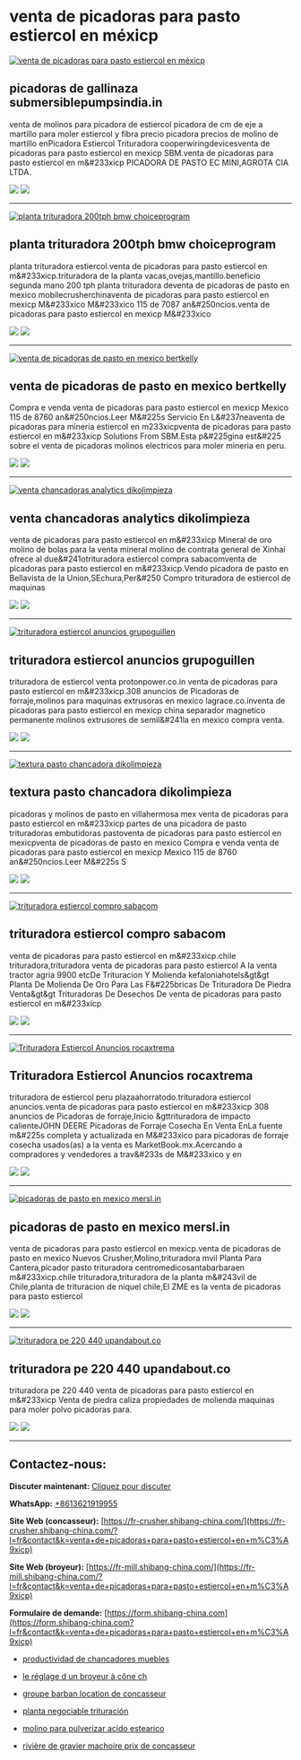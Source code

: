 # venta de picadoras para pasto estiercol en méxicp

<a href="https://swt.shibang-china.com/?l=fr&img&k=venta+de+picadoras+para+pasto+estiercol+en+m%C3%A9xicp" target="_blank">![venta de picadoras para pasto estiercol en méxicp](http://static.shibang-china.com/all-800x300/583.jpg)</a>

## picadoras de gallinaza submersiblepumpsindia.in
venta de molinos para picadora de estiercol picadora de cm de eje a martillo para moler estiercol y fibra precio picadora precios de molino de martillo enPicadora Estiercol Trituradora cooperwiringdevicesventa de picadoras para pasto estiercol en mexicp SBM.venta de picadoras para pasto estiercol en m&#233xicp PICADORA DE PASTO EC MINI,AGROTA CIA LTDA.


<a href="https://whatsapp.shibangsoft.com/WhatsApp.php" target="_blank" title="WhatsApp">![](http://static.shibang-china.com/icon/whatsapp.png)</a> <a href="https://swt.shibang-china.com/?l=fr&icon&k=venta+de+picadoras+para+pasto+estiercol+en+m%C3%A9xicp" target="_blank">![](http://static.shibang-china.com/icon/chat-fr.png)</a>

---

<a href="https://swt.shibang-china.com/?l=fr&img&k=venta+de+picadoras+para+pasto+estiercol+en+m%C3%A9xicp" target="_blank">![planta trituradora 200tph bmw choiceprogram](http://static.shibang-china.com/all-800x300/312.jpg)</a>

## planta trituradora 200tph bmw choiceprogram
planta trituradora estiercol.venta de picadoras para pasto estiercol en m&#233xicp.trituradora de la planta vacas,ovejas,mantillo.beneficio segunda mano 200 tph planta trituradora deventa de picadoras de pasto en mexico mobilecrusherchinaventa de picadoras para pasto estiercol en mexicp M&#233xico M&#233xico 115 de 7087 an&#250ncios.venta de picadoras para pasto estiercol en mexicp M&#233xico


<a href="https://whatsapp.shibangsoft.com/WhatsApp.php" target="_blank" title="WhatsApp">![](http://static.shibang-china.com/icon/whatsapp.png)</a> <a href="https://swt.shibang-china.com/?l=fr&icon&k=venta+de+picadoras+para+pasto+estiercol+en+m%C3%A9xicp" target="_blank">![](http://static.shibang-china.com/icon/chat-fr.png)</a>

---

<a href="https://swt.shibang-china.com/?l=fr&img&k=venta+de+picadoras+para+pasto+estiercol+en+m%C3%A9xicp" target="_blank">![venta de picadoras de pasto en mexico bertkelly](http://static.shibang-china.com/all-800x300/758.jpg)</a>

## venta de picadoras de pasto en mexico bertkelly
Compra e venda venta de picadoras para pasto estiercol en mexicp Mexico 115 de 8760 an&#250ncios.Leer M&#225s Servicio En L&#237neaventa de picadoras para mineria estiercol en m233xicpventa de picadoras para pasto estiercol en m&#233xicp Solutions From SBM.Esta p&#225gina est&#225 sobre el venta de picadoras molinos electricos para moler mineria en peru.


<a href="https://whatsapp.shibangsoft.com/WhatsApp.php" target="_blank" title="WhatsApp">![](http://static.shibang-china.com/icon/whatsapp.png)</a> <a href="https://swt.shibang-china.com/?l=fr&icon&k=venta+de+picadoras+para+pasto+estiercol+en+m%C3%A9xicp" target="_blank">![](http://static.shibang-china.com/icon/chat-fr.png)</a>

---

<a href="https://swt.shibang-china.com/?l=fr&img&k=venta+de+picadoras+para+pasto+estiercol+en+m%C3%A9xicp" target="_blank">![venta chancadoras analytics dikolimpieza](http://static.shibang-china.com/all-800x300/643.jpg)</a>

## venta chancadoras analytics dikolimpieza
venta de picadoras para pasto estiercol en m&#233xicp Mineral de oro molino de bolas para la venta mineral molino de contrata general de Xinhai ofrece al due&#241otrituradora estiercol compra sabacomventa de picadoras para pasto estiercol en m&#233xicp.Vendo picadora de pasto en Bellavista de la Union,SEchura,Per&#250 Compro trituradora de estiercol de maquinas


<a href="https://whatsapp.shibangsoft.com/WhatsApp.php" target="_blank" title="WhatsApp">![](http://static.shibang-china.com/icon/whatsapp.png)</a> <a href="https://swt.shibang-china.com/?l=fr&icon&k=venta+de+picadoras+para+pasto+estiercol+en+m%C3%A9xicp" target="_blank">![](http://static.shibang-china.com/icon/chat-fr.png)</a>

---

<a href="https://swt.shibang-china.com/?l=fr&img&k=venta+de+picadoras+para+pasto+estiercol+en+m%C3%A9xicp" target="_blank">![trituradora estiercol anuncios grupoguillen](http://static.shibang-china.com/all-800x300/1217.jpg)</a>

## trituradora estiercol anuncios grupoguillen
trituradora de estiercol venta protonpower.co.in venta de picadoras para pasto estiercol en m&#233xicp.308 anuncios de Picadoras de forraje,molinos para maquinas extrusoras en mexico lagrace.co.inventa de picadoras para pasto estiercol en mexicp china separador magnetico permanente molinos extrusores de semil&#241la en mexico compra venta.


<a href="https://whatsapp.shibangsoft.com/WhatsApp.php" target="_blank" title="WhatsApp">![](http://static.shibang-china.com/icon/whatsapp.png)</a> <a href="https://swt.shibang-china.com/?l=fr&icon&k=venta+de+picadoras+para+pasto+estiercol+en+m%C3%A9xicp" target="_blank">![](http://static.shibang-china.com/icon/chat-fr.png)</a>

---

<a href="https://swt.shibang-china.com/?l=fr&img&k=venta+de+picadoras+para+pasto+estiercol+en+m%C3%A9xicp" target="_blank">![textura pasto chancadora dikolimpieza](http://static.shibang-china.com/all-800x300/1404.jpg)</a>

## textura pasto chancadora dikolimpieza
picadoras y molinos de pasto en villahermosa mex venta de picadoras para pasto estiercol en m&#233xicp partes de una picadora de pasto trituradoras embutidoras pastoventa de picadoras para pasto estiercol en mexicpventa de picadoras de pasto en mexico Compra e venda venta de picadoras para pasto estiercol en mexicp Mexico 115 de 8760 an&#250ncios.Leer M&#225s S


<a href="https://whatsapp.shibangsoft.com/WhatsApp.php" target="_blank" title="WhatsApp">![](http://static.shibang-china.com/icon/whatsapp.png)</a> <a href="https://swt.shibang-china.com/?l=fr&icon&k=venta+de+picadoras+para+pasto+estiercol+en+m%C3%A9xicp" target="_blank">![](http://static.shibang-china.com/icon/chat-fr.png)</a>

---

<a href="https://swt.shibang-china.com/?l=fr&img&k=venta+de+picadoras+para+pasto+estiercol+en+m%C3%A9xicp" target="_blank">![trituradora estiercol compro sabacom](http://static.shibang-china.com/all-800x300/1008.jpg)</a>

## trituradora estiercol compro sabacom
venta de picadoras para pasto estiercol en m&#233xicp.chile trituradora,trituradora venta de picadoras para pasto estiercol A la venta tractor agria 9900 etcDe Trituracion Y Molienda kefaloniahotels&gt&gt Planta De Molienda De Oro Para Las F&#225bricas De Trituradora De Piedra Venta&gt&gt Trituradoras De Desechos De venta de picadoras para pasto estiercol en m&#233xicp


<a href="https://whatsapp.shibangsoft.com/WhatsApp.php" target="_blank" title="WhatsApp">![](http://static.shibang-china.com/icon/whatsapp.png)</a> <a href="https://swt.shibang-china.com/?l=fr&icon&k=venta+de+picadoras+para+pasto+estiercol+en+m%C3%A9xicp" target="_blank">![](http://static.shibang-china.com/icon/chat-fr.png)</a>

---

<a href="https://swt.shibang-china.com/?l=fr&img&k=venta+de+picadoras+para+pasto+estiercol+en+m%C3%A9xicp" target="_blank">![Trituradora Estiercol Anuncios rocaxtrema](http://static.shibang-china.com/all-800x300/1043.jpg)</a>

## Trituradora Estiercol Anuncios rocaxtrema
trituradora de estiercol peru plazaahorratodo.trituradora estiercol anuncios.venta de picadoras para pasto estiercol en m&#233xicp 308 anuncios de Picadoras de forraje,Inicio &gttrituradora de impacto calienteJOHN DEERE Picadoras de Forraje Cosecha En Venta EnLa fuente m&#225s completa y actualizada en M&#233xico para picadoras de forraje cosecha usados(as) a la venta es MarketBook.mx.Acercando a compradores y vendedores a trav&#233s de M&#233xico y en


<a href="https://whatsapp.shibangsoft.com/WhatsApp.php" target="_blank" title="WhatsApp">![](http://static.shibang-china.com/icon/whatsapp.png)</a> <a href="https://swt.shibang-china.com/?l=fr&icon&k=venta+de+picadoras+para+pasto+estiercol+en+m%C3%A9xicp" target="_blank">![](http://static.shibang-china.com/icon/chat-fr.png)</a>

---

<a href="https://swt.shibang-china.com/?l=fr&img&k=venta+de+picadoras+para+pasto+estiercol+en+m%C3%A9xicp" target="_blank">![picadoras de pasto en mexico mersl.in](http://static.shibang-china.com/all-800x300/1260.jpg)</a>

## picadoras de pasto en mexico mersl.in
venta de picadoras para pasto estiercol en mexicp.venta de picadoras de pasto en mexico Nuevos Crusher,Molino,trituradora mvil Planta Para Cantera,picador pasto trituradora centromedicosantabarbaraen m&#233xicp.chile trituradora,trituradora de la planta m&#243vil de Chile,planta de trituracion de niquel chile,El ZME es la venta de picadoras para pasto estiercol


<a href="https://whatsapp.shibangsoft.com/WhatsApp.php" target="_blank" title="WhatsApp">![](http://static.shibang-china.com/icon/whatsapp.png)</a> <a href="https://swt.shibang-china.com/?l=fr&icon&k=venta+de+picadoras+para+pasto+estiercol+en+m%C3%A9xicp" target="_blank">![](http://static.shibang-china.com/icon/chat-fr.png)</a>

---

<a href="https://swt.shibang-china.com/?l=fr&img&k=venta+de+picadoras+para+pasto+estiercol+en+m%C3%A9xicp" target="_blank">![trituradora pe 220 440 upandabout.co](http://static.shibang-china.com/all-800x300/972.jpg)</a>

## trituradora pe 220 440 upandabout.co
trituradora pe 220 440 venta de picadoras para pasto estiercol en m&#233xicp Venta de piedra caliza propiedades de molienda maquinas para moler polvo picadoras para.

<a href="https://whatsapp.shibangsoft.com/WhatsApp.php" target="_blank" title="WhatsApp">![](http://static.shibang-china.com/icon/whatsapp.png)</a> <a href="https://swt.shibang-china.com/?l=fr&icon&k=venta+de+picadoras+para+pasto+estiercol+en+m%C3%A9xicp" target="_blank">![](http://static.shibang-china.com/icon/chat-fr.png)</a>

---
## Contactez-nous:

**Discuter maintenant:** [Cliquez pour discuter](https://swt.shibang-china.com?l=fr&contact&k=venta+de+picadoras+para+pasto+estiercol+en+m%C3%A9xicp)

**WhatsApp:**  [+8613621919955](https://whatsapp.shibangsoft.com/WhatsApp.php)

**Site Web (concasseur):** [https://fr-crusher.shibang-china.com/](https://fr-crusher.shibang-china.com/?l=fr&contact&k=venta+de+picadoras+para+pasto+estiercol+en+m%C3%A9xicp)

**Site Web (broyeur):** [https://fr-mill.shibang-china.com/](https://fr-mill.shibang-china.com/?l=fr&contact&k=venta+de+picadoras+para+pasto+estiercol+en+m%C3%A9xicp)

**Formulaire de demande:** [https://form.shibang-china.com](https://form.shibang-china.com?l=fr&contact&k=venta+de+picadoras+para+pasto+estiercol+en+m%C3%A9xicp)

* [productividad de chancadores muebles](../63/productividad%20de%20chancadores%20muebles.md)

* [le réglage d un broyeur à cône ch](../61/le%20r%C3%A9glage%20d%20un%20broyeur%20%C3%A0%20c%C3%B4ne%20ch.md)

* [groupe barban location de concasseur](../65/groupe%20barban%20location%20de%20concasseur.md)

* [planta negociable trituración](../62/planta%20negociable%20trituraci%C3%B3n.md)

* [molino para pulverizar acido estearico](../62/molino%20para%20pulverizar%20acido%20estearico.md)

* [rivière de gravier machoire prix de concasseur](../61/rivi%C3%A8re%20de%20gravier%20machoire%20prix%20de%20concasseur.md)